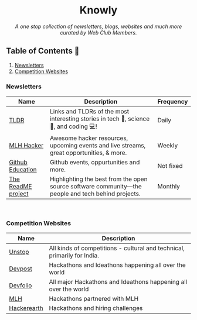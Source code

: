 <div align="center">
    <h1>Knowly</h1>
    <i>A one stop collection of newsletters, blogs, websites and much more curated by Web Club Members.</i>
</div>

## Table of Contents 📁

1. [Newsletters](#newsletters)
2. [Competition Websites](#competition-websites)

### Newsletters

| **Name**           | **Description**                                                                                    | **Frequency** |
|--------------------|----------------------------------------------------------------------------------------------------|---------------|
| [TLDR](https://tldr.tech/)               | Links and TLDRs of the most interesting stories in tech 📱, science 🚀, and coding 💻!                | Daily         |
| [MLH Hacker](https://go.mlh.io/hacker-newsletter)         | Awesome hacker resources, upcoming events and live streams, great opportunities, & more.           | Weekly        |
| [Github Education](https://education.github.com/students)   | Github events, oppurtunities and more.                                                             | Not fixed     |
| [The ReadME project](https://github.com/readme) | Highlighting the best from the open source software community—the people and tech behind projects. | Monthly       |


<br/>

### Competition Websites
| **Name**    | **Description**                                                          |
|-------------|--------------------------------------------------------------------------|
| [Unstop](https://unstop.com/)      | All kinds of competitions - cultural and technical, primarily for India. |
| [Devpost](https://devpost.com/)     | Hackathons and Ideathons happening all over the world                    |
| [Devfolio](http://devfolio.co/)    | All major Hackathons and Ideathons happening all over the world          |
| [MLH](https://mlh.io/)         | Hackathons partnered with MLH                                            |
| [Hackerearth](https://www.hackerearth.com/challenges/hackathon/) | Hackathons and hiring challenges                                         |

